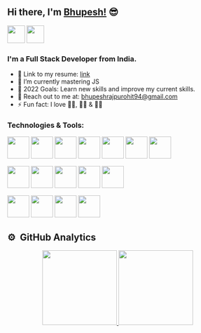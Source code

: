 ## Hi there, I'm [Bhupesh!](https://github.com/Bhupesh494) 😎

[<img src="https://logo.letskhabar.com/img?tool=linkedin&acol=gold" width="40px">](https://www.linkedin.com/in/bhupesh-rajpurohit-a59728199/)
[<img src="https://logo.letskhabar.com/img?tool=globe&acol=gold" width="40px">](https://moshified494.netlify.app/)
<br />

### I'm a Full Stack Developer from India.

- 📰 Link to my resume: [link](https://drive.google.com/file/d/1oAuu8yeNfQ42dDEBYwGMUA5aBx0z_z6-/view?usp=sharing)
- 🌱 I’m currently mastering JS
- 🥅 2022 Goals: Learn new skills and improve my current skills.
- 📝 Reach out to me at: bhupeshrajpurohit94@gmail.com
- ⚡ Fun fact: I love 👨‍🍳, 🚶‍♂️ & 🏋️‍♂️
  <br />

### Technologies & Tools:

<img src="https://logo.letskhabar.com/img?tool=react&acol=gold" width="50px"> <img src="https://logo.letskhabar.com/img/?tool=angularjs&acol=gold" width="50px"> <img src="https://logo.letskhabar.com/img?tool=node&acol=gold" width="50px">
<img src="https://logo.letskhabar.com/img?tool=mongodb&acol=gold" width="50px"> <img src="https://logo.letskhabar.com/img/?tool=postgresql&acol=gold" width="50px"> <img src="https://logo.letskhabar.com/img?tool=bootstrap&acol=gold" width="50px"> <img src="https://logo.letskhabar.com/img/?tool=sass&acol=gold" width="50px">

<img src="https://logo.letskhabar.com/img?tool=html&acol=gold" width="50px"> <img src="https://logo.letskhabar.com/img?tool=css&acol=gold" width="50px"> <img src="https://logo.letskhabar.com/img?tool=js&acol=gold" width="50px"> <img src="https://logo.letskhabar.com/img/?tool=c-plus&acol=gold" width="50px"> <img src="https://logo.letskhabar.com/img?tool=python&acol=gold" width="50px">

<img src="https://logo.letskhabar.com/img/?tool=vs-code&acol=gold" width="50px"> <img src="https://logo.letskhabar.com/img?tool=git&acol=gold" width="50px"> <img src="https://logo.letskhabar.com/img?tool=github&acol=gold" width="50px"> <img src="https://logo.letskhabar.com/img/?tool=figma&acol=gold" width="50px">

## ⚙️ &nbsp;GitHub Analytics

<p align="center">
<a href="https://github.com/Bhupesh494">
  <img height="170em" src="https://github-readme-stats-eight-theta.vercel.app/api?username=Bhupesh494&show_icons=true&theme=algolia&include_all_commits=true&count_private=true"/>
  <img height="170em" src="https://github-readme-stats-eight-theta.vercel.app/api/top-langs/?username=Bhupesh494&layout=compact&langs_count=8&theme=algolia"/>
</a>
</p>
